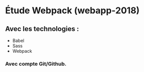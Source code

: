 # Étude Webpack (webapp-2018)

## Avec les technologies :

- Babel
- Sass
- Webpack

### Avec compte Git/Github.
